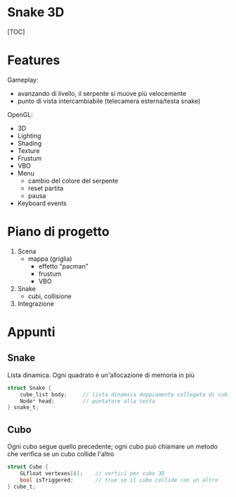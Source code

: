 # Snake 3D

[TOC]

# Features

Gameplay:

-   avanzando di livello, il serpente si muove più velocemente
-   punto di vista intercambiabile (telecamera esterna/testa snake)

OpenGL:

-   3D
-   Lighting
-   Shading
-   Texture
-   Frustum
-   VBO
-   Menu
    -   cambio del colore del serpente
    -   reset partita
    -   pausa
-   Keyboard events

# Piano di progetto

1.  Scena
    -   mappa (griglia)
        -   effetto "pacman"
        -   frustum
        -   VBO
2.  Snake
    -   cubi, collisione
3.  Integrazione

# Appunti

## Snake

Lista dinamica.
Ogni quadrato è un'allocazione di memoria in più

```c
struct Snake {
    cube_list body;		// lista dinamica doppiamente collegata di cubi
    Node* head; 		// puntatore alla testa
} snake_t;
```

## Cubo

Ogni cubo segue quello precedente;
ogni cubo può chiamare un metodo che verifica se un cubo collide l'altro

```c
struct Cube {
	GLfloat vertexes[8];	// vertici per cubo 3D
	bool isTriggered;		// true se il cubo collide con un altro
} cube_t;
```

